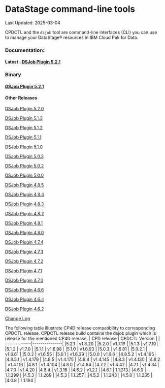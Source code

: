 
# DataStage  command-line tools

  

Last Updated: 2025-03-04

  

CPDCTL and the  `dsjob`  tool are command-line interfaces (CLI) you can use to manage your  DataStage®  resources in IBM Cloud Pak for Data.

### Documentation:
#### Latest : [DSJob Plugin 5.2.1](https://github.com/IBM/DataStage/tree/main/dsjob/dsjob.5.2.1.md)
### Binary
#### [DSJob Plugin 5.2.1](https://github.com/IBM/cpdctl/releases/tag/v1.8.20)

#### Other Releases
[DSJob Plugin 5.2.0](https://github.com/IBM/DataStage/tree/main/dsjob/dsjob.5.2.0.md)

[DSJob Plugin 5.1.3](https://github.com/IBM/DataStage/tree/main/dsjob/dsjob.5.1.3.md)

[DSJob Plugin 5.1.2](https://github.com/IBM/DataStage/tree/main/dsjob/dsjob.5.1.2.md)

[DSJob Plugin 5.1.1](https://github.com/IBM/DataStage/tree/main/dsjob/dsjob.5.1.1.md)

[DSJob Plugin 5.1.0](https://github.com/IBM/DataStage/tree/main/dsjob/dsjob.5.1.0.md)

[DSJob Plugin 5.0.3](https://github.com/IBM/DataStage/tree/main/dsjob/dsjob.5.0.3.md)

[DSJob Plugin 5.0.2](https://github.com/IBM/DataStage/tree/main/dsjob/dsjob.5.0.2.md)

[DSJob Plugin 5.0.0](https://github.com/IBM/DataStage/tree/main/dsjob/dsjob.5.0.0.md)

[DSJob Plugin 4.8.5](https://github.com/IBM/DataStage/tree/main/dsjob/dsjob.4.8.5.md)

[DSJob Plugin 4.8.4](https://github.com/IBM/DataStage/tree/main/dsjob/dsjob.4.8.4.md)

[DSJob Plugin 4.8.3](https://github.com/IBM/DataStage/tree/main/dsjob/dsjob.4.8.3.md)

[DSJob Plugin 4.8.2](https://github.com/IBM/DataStage/tree/main/dsjob/dsjob.4.8.2.md)

[DSJob Plugin 4.8.1](https://github.com/IBM/DataStage/tree/main/dsjob/dsjob.4.8.1.md)

[DSJob Plugin 4.8.0](https://github.com/IBM/DataStage/tree/main/dsjob/dsjob.4.8.0.md)

[DSJob Plugin 4.7.4](https://github.com/IBM/DataStage/tree/main/dsjob/dsjob.4.7.4.md)

[DSJob Plugin 4.7.3](https://github.com/IBM/DataStage/tree/main/dsjob/dsjob.4.7.3.md)

[DSJob Plugin 4.7.2](https://github.com/IBM/DataStage/tree/main/dsjob/dsjob.4.7.2.md)

[DSJob Plugin 4.7.1](https://github.com/IBM/DataStage/tree/main/dsjob/dsjob.4.7.1.md)

[DSJob Plugin 4.7.0](https://github.com/IBM/DataStage/tree/main/dsjob/dsjob.4.7.0.md)

[DSJob Plugin 4.6.6](https://github.com/IBM/DataStage/tree/main/dsjob/dsjob.4.6.6.md)

[DSJob Plugin 4.6.4](https://github.com/IBM/DataStage/tree/main/dsjob/dsjob.4.6.4.md)

[DSJob Plugin 4.6.2](https://github.com/IBM/DataStage/tree/main/dsjob/dsjob.4.6.2.md)

[Change Log](https://github.com/IBM/DataStage/tree/main/dsjob/changelog.md)


The following table illustrate CP4D release compatibility to corresponding CPDCTL release. 
CPDCTL release build contains the dsjob plugin which is release for the mentioned CP4D release.
| CPD release | CPDCTL Version |
| -------------|---------------|
|5.2.1   | v1.8.20  |
|5.2.0   | v1.7.19  |
|5.1.3   | v1.7.10  |
|5.1.2   | v1.7.0   |
|5.1.1   | v1.6.98  |
|5.1.0   | v1.6.93  |
|5.0.3   | v1.6.81  |
|5.0.2.1 | v1.6.61  |
|5.0.2   | v1.6.55  |
|5.0.1   | v1.6.29  |
|5.0.0   | v1.6.6   |
|4.8.5.2 | v1.4.195 |
|4.8.5.1 | v1.4.179 |
|4.8.5   | v1.4.175 |
|4.8.4   | v1.4.145 |
|4.8.3   | v1.4.130 |
|4.8.2   | v1.4.116 |
|4.8.1   | v1.4.104 |
|4.8.0   | v1.4.84  |
|4.7.2   | v1.4.42  |
|4.7.1   | v1.4.34  |
|4.7.0   | v1.4.20  |
|4.6.4   | v1.3.16  |
|4.6.2   | v1.2.1   |
|4.6.1   | 1.1.313  |
|4.6.0   | 1.1.299  |
|4.5.3   | 1.1.269  |
|4.5.3   | 1.1.257  |
|4.5.2   | 1.1.243  |
|4.5.0   | 1.1.235  |
|4.0.8   | 1.1.194  |


